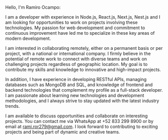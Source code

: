 Hello, I'm Ramiro Ocampo:

I am a developer with experience in Node.js, React.js, Next.js, Nest.js and I am looking for opportunities to work on projects involving these technologies. My passion for web development and commitment to continuous improvement have led me to specialize in these key areas of modern development.

I am interested in collaborating remotely, either on a permanent basis or per project, with a national or international company. I firmly believe in the potential of remote work to connect with diverse teams and work on challenging projects regardless of geographic location. My goal is to contribute my skills and knowledge to innovative and high-impact projects.

In addition, I have experience in developing RESTful APIs, managing databases such as MongoDB and SQL, and knowledge of frontend and backend technologies that complement my profile as a full-stack developer. I am passionate about learning new technologies and development methodologies, and I always strive to stay updated with the latest industry trends.

I am available to discuss opportunities and collaborate on interesting projects. You can contact me via WhatsApp at +52 833 299 8900 or by email at rami.ror279@gmail.com. I look forward to contributing to exciting projects and being part of dynamic and creative teams.

